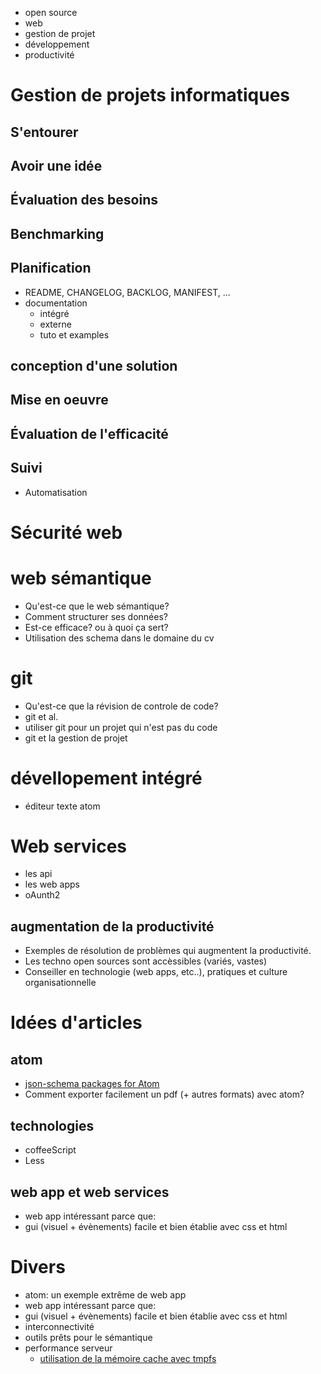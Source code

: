 - open source
- web
- gestion de projet
- développement
- productivité

# Gestion de projets informatiques

## S'entourer
## Avoir une idée

## Évaluation des besoins

## Benchmarking

## Planification

  - README, CHANGELOG, BACKLOG, MANIFEST, ...
  - documentation
    - intégré
    - externe
    - tuto et examples

## conception d'une solution

## Mise en oeuvre

## Évaluation de l'efficacité

## Suivi

  - Automatisation


# Sécurité web

# web sémantique
 - Qu'est-ce que le web sémantique?
 - Comment structurer ses données?
 - Est-ce efficace? ou à quoi ça sert?
 - Utilisation des schema dans le domaine du cv

# git
 - Qu'est-ce que la révision de controle de code?
 - git et al.
 - utiliser git pour un projet qui n'est pas du code
 - git et la gestion de projet


# dévellopement intégré
 - éditeur texte atom

# Web services
 - les api
 - les web apps
 - oAunth2

## augmentation de la productivité

  - Exemples de résolution de problèmes qui augmentent la productivité.
  - Les techno open sources sont accèssibles (variés, vastes)
  - Conseiller en technologie (web apps, etc..), pratiques et culture organisationnelle

# Idées d'articles

## atom

 - [json-schema packages for Atom](https://atom.io/packages/json-schema)
 - Comment exporter facilement un pdf (+ autres formats) avec atom?

## technologies

 - coffeeScript
 - Less

## web app et web services

 - web app intéressant parce que:
 - gui (visuel + évènements) facile et bien établie avec css et html

# Divers

 - atom: un exemple extrême de web app
 - web app intéressant parce que:
 - gui (visuel + évènements) facile et bien établie avec css et html
 - interconnectivité
 - outils prêts pour le sémantique
 - performance serveur
    - [utilisation de la mémoire cache avec tmpfs](http://eddmann.com/posts/storing-php-sessions-file-caches-in-memory-using-tmpfs/)
